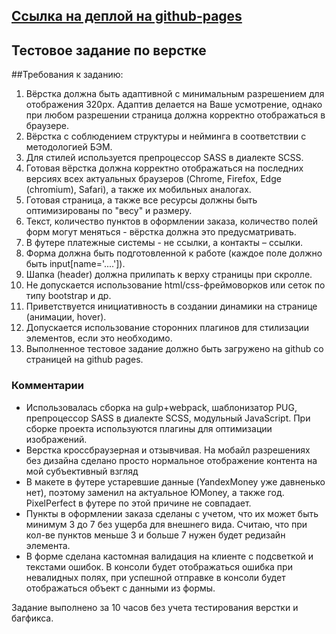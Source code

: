 ## [Ссылка на деплой на github-pages](https://kovaldos.github.io/test-employcity/)

## Тестовое задание по верстке

##Требования к заданию:

1. Вёрстка должна быть адаптивной с минимальным разрешением для отображения 320px. Адаптив делается на Ваше усмотрение, однако при любом разрешении страница должна корректно отображаться в браузере.
2. Вёрстка с соблюдением структуры и нейминга в соответствии с методологией БЭМ.
3. Для стилей используется препроцессор SASS в диалекте SCSS.
4. Готовая вёрстка должна корректно отображаться на последних версиях всех
актуальных браузеров (Chrome, Firefox, Edge (chromium), Safari), а также их
мобильных аналогах.
5. Готовая страница, а также все ресурсы должны быть оптимизированы по "весу" и
размеру.
6. Текст, количество пунктов в оформлении заказа, количество полей форм могут
меняться - вёрстка должна это предусматривать.
7. В футере платежные системы - не ссылки, а контакты – ссылки.
8. Форма должна быть подготовленной к работе (каждое поле должно быть
input[name='....']).
9. Шапка (header) должна прилипать к верху страницы при скролле.
10. Не допускается использование html/css-фреймоворков или сеток по типу bootstrap
и др.
11. Приветствуется инициативность в создании динамики на странице (анимации,
hover).
12. Допускается использование сторонних плагинов для стилизации элементов, если
это необходимо.
13. Выполненное тестовое задание должно быть загружено на github со страницей на
github pages.


### Комментарии
- Использовалась сборка на gulp+webpack, шаблонизатор PUG, препроцессор SASS в диалекте SCSS, модульный JavaScript.
  При сборке проекта используются плагины для оптимизации изображений.
- Верстка кроссбраузерная и отзывчивая. На мобайл разрешениях без дизайна сделано просто нормальное отображение контента на мой субъективный взгляд
- В макете в футере устаревшие данные (YandexMoney уже давненько нет), поэтому заменил на актуальное ЮMoney, а также год.
  PixelPerfect в футере по этой причине не совпадает.
- Пункты в оформлении заказа сделаны с учетом, что их может быть минимум  3 до 7 без ущерба для внешнего вида.
  Считаю, что при кол-ве пунктов меньше 3 и больше 7 нужен будет редизайн элемента.
- В форме сделана кастомная валидация на клиенте с подсветкой и текстами ошибок. В консоли будет отображаться ошибка при невалидных полях,
  при успешной отправке в консоли будет отображаться объект с данными из формы.

Задание выполнено за 10 часов без учета тестирования верстки и багфикса.

